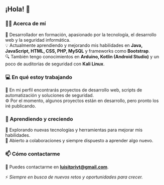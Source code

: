 ## ¡Hola! 👋  

### 👨‍💻 Acerca de mí  
🚀 Desarrollador en formación, apasionado por la tecnología, el desarrollo web y la seguridad informática.  
💡 Actualmente aprendiendo y mejorando mis habilidades en **Java, JavaScript, HTML, CSS, PHP, MySQL** y frameworks como **Bootstrap**.  
🔍 También tengo conocimientos en **Arduino, Kotlin (Android Studio)** y un poco de auditorías de seguridad con **Kali Linux**.  

### 💻 En qué estoy trabajando  
📂 En mi perfil encontrarás proyectos de desarrollo web, scripts de automatización y soluciones de seguridad.  
⚙️ Por el momento, algunos proyectos están en desarrollo, pero pronto los iré publicando.  

### 🌱 Aprendiendo y creciendo  
📖 Explorando nuevas tecnologías y herramientas para mejorar mis habilidades.  
💬 Abierto a colaboraciones y siempre dispuesto a aprender algo nuevo.  

### 📫 Cómo contactarme  
📩 Puedes contactarme en **luisitprivt@gmail.com**.  

⚡ _Siempre en busca de nuevos retos y oportunidades para crecer._  
